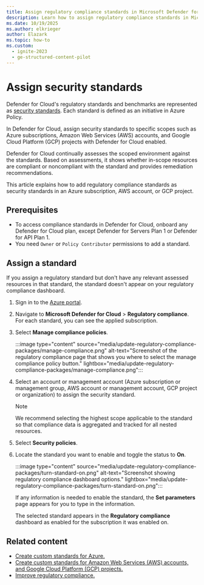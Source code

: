 ```yaml
---
title: Assign regulatory compliance standards in Microsoft Defender for Cloud
description: Learn how to assign regulatory compliance standards in Microsoft Defender for Cloud.
ms.date: 10/19/2025
ms.author: elkrieger
author: Elazark
ms.topic: how-to
ms.custom:
  - ignite-2023
  - ge-structured-content-pilot
---
```


# Assign security standards

Defender for Cloud's regulatory standards and benchmarks are represented as [security standards](security-policy-concept.md). Each standard is defined as an initiative in Azure Policy.

In Defender for Cloud, assign security standards to specific scopes such as Azure subscriptions, Amazon Web Services (AWS) accounts, and Google Cloud Platform (GCP) projects with Defender for Cloud enabled.

Defender for Cloud continually assesses the scoped environment against the standards. Based on assessments, it shows whether in-scope resources are compliant or noncompliant with the standard and provides remediation recommendations.

This article explains how to add regulatory compliance standards as security standards in an Azure subscription, AWS account, or GCP project.

## Prerequisites

-   To access compliance standards in Defender for Cloud, onboard any Defender for Cloud plan, except Defender for Servers Plan 1 or Defender for API Plan 1.
-   You need `Owner` or `Policy Contributor` permissions to add a standard.

## Assign a standard

If you assign a regulatory standard but don't have any relevant assessed resources in that standard, the standard doesn't appear on your regulatory compliance dashboard.

1.  Sign in to the [Azure portal](https://portal.azure.com/).
1.  Navigate to **Microsoft Defender for Cloud** > **Regulatory compliance**. For each standard, you can see the applied subscription.
1.  Select **Manage compliance policies**.

    :::image type="content" source="media/update-regulatory-compliance-packages/manage-compliance.png" alt-text="Screenshot of the regulatory compliance page that shows you where to select the manage compliance policy button." lightbox="media/update-regulatory-compliance-packages/manage-compliance.png":::

1.  Select an account or management account (Azure subscription or management group, AWS account or management account, GCP project or organization) to assign the security standard.

    > [!NOTE]
    > We recommend selecting the highest scope applicable to the standard so that compliance data is aggregated and tracked for all nested resources.

1.  Select **Security policies**.
1.  Locate the standard you want to enable and toggle the status to **On**.

    :::image type="content" source="media/update-regulatory-compliance-packages/turn-standard-on.png" alt-text="Screenshot showing regulatory compliance dashboard options." lightbox="media/update-regulatory-compliance-packages/turn-standard-on.png":::

    If any information is needed to enable the standard, the **Set parameters** page appears for you to type in the information.

    The selected standard appears in the **Regulatory compliance** dashboard as enabled for the subscription it was enabled on.

## Related content

-   [Create custom standards for Azure.](custom-security-policies.md)
-   [Create custom standards for Amazon Web Services (AWS) accounts, and Google Cloud Platform (GCP) projects.](create-custom-recommendations.md)
-   [Improve regulatory compliance.](regulatory-compliance-dashboard.md)